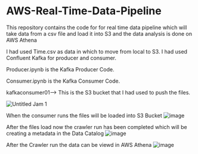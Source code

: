 # AWS-Real-Time-Data-Pipeline
This repository contains the code for for real time data pipeline which will take data from a csv file and load it into S3 and the data analysis is done on AWS Athena


I had used Time.csv as data in which to move from local to S3.
I had used Confluent Kafka for producer and consumer.

Producer.ipynb is the Kafka Producer Code.

Consumer.ipynb is the Kafka Consumer Code.

kafkaconsumer01--> This is the S3 bucket that I had used to push the files.

![Untitled Jam 1](https://github.com/Telusuga/AWS-Real-Time-Data-Pipeline/assets/113308141/521bd287-713a-449c-a737-447fe8e90313)


When the consumer runs the files will be loaded into S3 Bucket
![image](https://github.com/Telusuga/AWS-Real-Time-Data-Pipeline/assets/113308141/da6f8394-754b-4ea7-a86b-6076b2dda2c5)

After the files load now the crawler run has been completed which will be creating a metadata in the Data Catalog
![image](https://github.com/Telusuga/AWS-Real-Time-Data-Pipeline/assets/113308141/84f7a2ee-9a56-4806-8b7a-a28fd56ddd5a)

After the Crawler run the data can be viewd in AWS Athena
![image](https://github.com/Telusuga/AWS-Real-Time-Data-Pipeline/assets/113308141/600072f1-6633-4a86-b9d2-9f03bd3f3efe)
